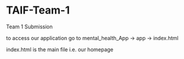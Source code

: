# TAIF-Team-1
Team 1 Submission

to access our application go to mental_health_App -> app -> index.html

index.html is the main file i.e. our homepage
